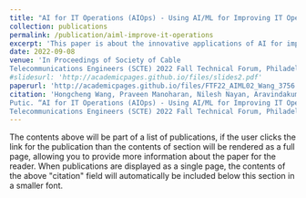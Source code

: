 ```yaml
---
title: "AI for IT Operations (AIOps) - Using AI/ML for Improving IT Operations"
collection: publications
permalink: /publication/aiml-improve-it-operations
excerpt: 'This paper is about the innovative applications of AI for improving software system observability/reliability'
date: 2022-09-08
venue: 'In Proceedings of Society of Cable
Telecommunications Engineers (SCTE) 2022 Fall Technical Forum, Philadelphia, United States of America (NCTA)'
#slidesurl: 'http://academicpages.github.io/files/slides2.pdf'
paperurl: 'http://academicpages.github.io/files/FTF22_AIML02_Wang_3756.pdf'
citation: 'Hongcheng Wang, Praveen Manoharan, Nilesh Nayan, Aravindakumar Venugopalan, Abhijeet Mulye, Tianwen Chen, Mateja
Putic. “AI for IT Operations (AIOps) - Using AI/ML for Improving IT Operations”. In Proceedings of Society of Cable
Telecommunications Engineers (SCTE) 2022 Fall Technical Forum, Philadelphia, United States of America. NCTA'
---
```


The contents above will be part of a list of publications, if the user clicks the link for the publication than the contents of section will be rendered as a full page, allowing you to provide more information about the paper for the reader. When publications are displayed as a single page, the contents of the above "citation" field will automatically be included below this section in a smaller font.